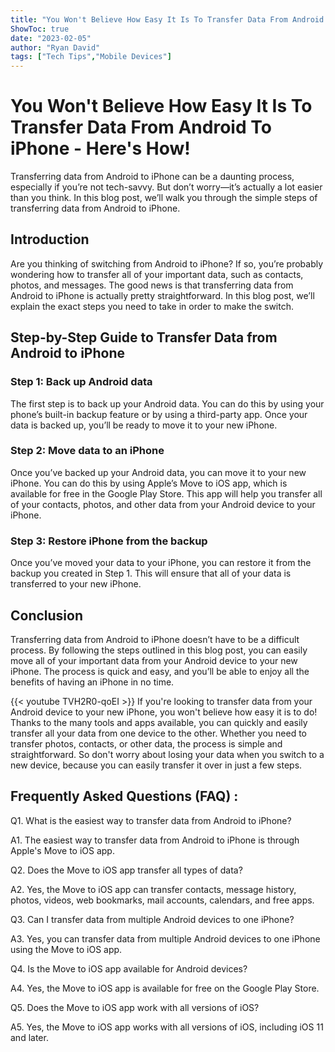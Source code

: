 ```yaml
---
title: "You Won't Believe How Easy It Is To Transfer Data From Android To iPhone - Here's How!"
ShowToc: true 
date: "2023-02-05"
author: "Ryan David" 
tags: ["Tech Tips","Mobile Devices"]
---
```

# You Won't Believe How Easy It Is To Transfer Data From Android To iPhone - Here's How!

Transferring data from Android to iPhone can be a daunting process, especially if you’re not tech-savvy. But don’t worry—it’s actually a lot easier than you think. In this blog post, we’ll walk you through the simple steps of transferring data from Android to iPhone.

## Introduction

Are you thinking of switching from Android to iPhone? If so, you’re probably wondering how to transfer all of your important data, such as contacts, photos, and messages. The good news is that transferring data from Android to iPhone is actually pretty straightforward. In this blog post, we’ll explain the exact steps you need to take in order to make the switch.

## Step-by-Step Guide to Transfer Data from Android to iPhone

### Step 1: Back up Android data

The first step is to back up your Android data. You can do this by using your phone’s built-in backup feature or by using a third-party app. Once your data is backed up, you’ll be ready to move it to your new iPhone.

### Step 2: Move data to an iPhone

Once you’ve backed up your Android data, you can move it to your new iPhone. You can do this by using Apple’s Move to iOS app, which is available for free in the Google Play Store. This app will help you transfer all of your contacts, photos, and other data from your Android device to your iPhone.

### Step 3: Restore iPhone from the backup

Once you’ve moved your data to your iPhone, you can restore it from the backup you created in Step 1. This will ensure that all of your data is transferred to your new iPhone.

## Conclusion

Transferring data from Android to iPhone doesn’t have to be a difficult process. By following the steps outlined in this blog post, you can easily move all of your important data from your Android device to your new iPhone. The process is quick and easy, and you’ll be able to enjoy all the benefits of having an iPhone in no time.

{{< youtube TVH2R0-qoEI >}} 
If you're looking to transfer data from your Android device to your new iPhone, you won't believe how easy it is to do! Thanks to the many tools and apps available, you can quickly and easily transfer all your data from one device to the other. Whether you need to transfer photos, contacts, or other data, the process is simple and straightforward. So don't worry about losing your data when you switch to a new device, because you can easily transfer it over in just a few steps.

## Frequently Asked Questions (FAQ) :
Q1. What is the easiest way to transfer data from Android to iPhone?

A1. The easiest way to transfer data from Android to iPhone is through Apple's Move to iOS app.

Q2. Does the Move to iOS app transfer all types of data?

A2. Yes, the Move to iOS app can transfer contacts, message history, photos, videos, web bookmarks, mail accounts, calendars, and free apps.

Q3. Can I transfer data from multiple Android devices to one iPhone?

A3. Yes, you can transfer data from multiple Android devices to one iPhone using the Move to iOS app.

Q4. Is the Move to iOS app available for Android devices?

A4. Yes, the Move to iOS app is available for free on the Google Play Store.

Q5. Does the Move to iOS app work with all versions of iOS?

A5. Yes, the Move to iOS app works with all versions of iOS, including iOS 11 and later.


